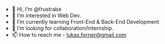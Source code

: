- 👋 Hi, I’m @frustrabe
- 👀 I’m interested in Web Dev.
- 🌱 I’m currently learning Front-End & Back-End Development
- 💞️ I’m looking for collaboration/Internship.
- 📫 How to reach me - lukas.forner@gmail.com

<!---
frustrabe/frustrabe is a ✨ special ✨ repository because its `README.md` (this file) appears on your GitHub profile.
You can click the Preview link to take a look at your changes.
--->
